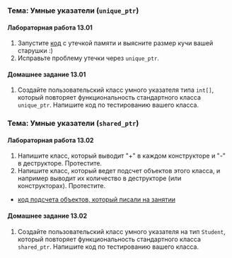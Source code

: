 ### Тема: Умные указатели (`unique_ptr`)

#### Лабораторная работа 13.01

1. Запустите [код](../src/mem_leak.cpp) с утечкой памяти и выясните размер кучи вашей старушки :)
2. Исправьте проблему утечки через `unique_ptr`.

#### Домашнее задание 13.01
1. Создайте пользовательский класс умного указателя типа `int[]`, который повторяет функциональность
стандартного класса `unique_ptr`. Напишите код по тестированию вашего класса.

### Тема: Умные указатели (`shared_ptr`)

#### Лабораторная работа 13.02

1. Напишите класс, который выводит "+" в каждом конструкторе и "-" в деструкторе. Протестите.
2. Напишите класс, который ведет подсчет объектов этого класса, и например выводит их количество в деструкторе (или конструкторах). Протестите.
+ [код подсчета объектов, который писали на занятии](./src/count_instances.cpp)

#### Домашнее задание 13.02
1. Создайте пользовательский класс умного указателя на тип `Student`, который повторяет функциональность
стандартного класса `shared_ptr`. Напишите код по тестированию вашего класса.
